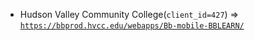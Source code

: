  - Hudson Valley Community College(`client_id=427`) => [`https://bbprod.hvcc.edu/webapps/Bb-mobile-BBLEARN/`](https://bbprod.hvcc.edu/webapps/Bb-mobile-BBLEARN/)
